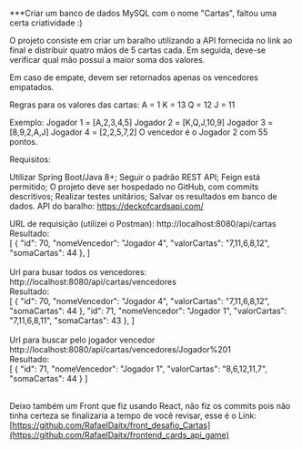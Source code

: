 ***Criar um banco de dados MySQL com o nome "Cartas", faltou uma certa criatividade :)


O projeto consiste em criar um baralho utilizando a API fornecida no link ao final e distribuir quatro mãos de 5 cartas cada. Em seguida, deve-se verificar qual mão possui a maior soma dos valores.

Em caso de empate, devem ser retornados apenas os vencedores empatados.

Regras para os valores das cartas: A = 1 K = 13 Q = 12 J = 11

Exemplo: Jogador 1 = [A,2,3,4,5]
Jogador 2 = [K,Q,J,10,9]
Jogador 3 = [8,9,2,A,J]
Jogador 4 = [2,2,5,7,2]
O vencedor é o Jogador 2 com 55 pontos.

Requisitos:

Utilizar Spring Boot/Java 8+;
Seguir o padrão REST API;
Feign está permitido;
O projeto deve ser hospedado no GitHub, com commits descritivos;
Realizar testes unitários;
Salvar os resultados em banco de dados.
API do baralho: https://deckofcardsapi.com/



URL de requisição (utilizei o Postman): http://localhost:8080/api/cartas </br>
Resultado: </br>
[
    {
        "id": 70,
        "nomeVencedor": "Jogador 4",
        "valorCartas": "7,11,6,8,12",
        "somaCartas": 44
    },
] </br>
</br>
Url para busar todos os vencedores: http://localhost:8080/api/cartas/vencedores </br>
Resultado: </br>
[
    {
        "id": 70,
        "nomeVencedor": "Jogador 4",
        "valorCartas": "7,11,6,8,12",
        "somaCartas": 44
    },
     "id": 71,
        "nomeVencedor": "Jogador 1",
        "valorCartas": "7,11,6,8,11",
        "somaCartas": 43
    },
] </br></br>
Url para buscar pelo jogador vencedor http://localhost:8080/api/cartas/vencedores/Jogador%201 </br>
Resultado: </br>
[
    {
        "id": 71,
        "nomeVencedor": "Jogador 1",
        "valorCartas": "8,6,12,11,7",
        "somaCartas": 44
    }
] </br></br>

Deixo também um Front que fiz usando React, não fiz os commits pois não tinha certeza se finalizaria a tempo de você revisar, esse é o Link: </br>
[https://github.com/RafaelDaitx/front_desafio_Cartas](https://github.com/RafaelDaitx/frontend_cards_api_game) </br></br>

